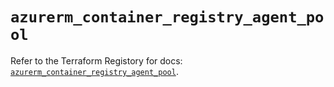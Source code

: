 # `azurerm_container_registry_agent_pool`

Refer to the Terraform Registory for docs: [`azurerm_container_registry_agent_pool`](https://www.terraform.io/docs/providers/azurerm/r/container_registry_agent_pool).
